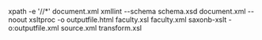 xpath -e '//*' document.xml
xmllint --schema schema.xsd document.xml --noout
xsltproc -o outputfile.html faculty.xsl faculty.xml
saxonb-xslt -o:outputfile.xml source.xml transform.xsl